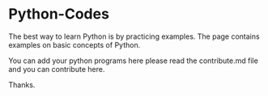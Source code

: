 # Python-Codes
The best way to learn Python is by practicing examples.
The page contains examples on basic concepts of Python.

You can add your python programs here please read the contribute.md file and you can contribute here.

Thanks.
